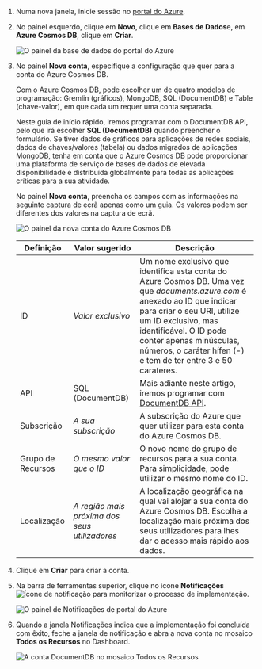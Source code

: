 1. Numa nova janela, inicie sessão no [portal do Azure](https://portal.azure.com/).
2. No painel esquerdo, clique em **Novo**, clique em **Bases de Dados**e, em **Azure Cosmos DB**, clique em **Criar**.
   
   ![O painel da base de dados do portal do Azure](./media/cosmos-db-create-dbaccount/create-nosql-db-databases-json-tutorial-1.png)

3. No painel **Nova conta**, especifique a configuração que quer para a conta do Azure Cosmos DB. 

    Com o Azure Cosmos DB, pode escolher um de quatro modelos de programação: Gremlin (gráficos), MongoDB, SQL (DocumentDB) e Table (chave-valor), em que cada um requer uma conta separada.
    
    Neste guia de início rápido, iremos programar com o DocumentDB API, pelo que irá escolher **SQL (DocumentDB)** quando preencher o formulário. Se tiver dados de gráficos para aplicações de redes sociais, dados de chaves/valores (tabela) ou dados migrados de aplicações MongoDB, tenha em conta que o Azure Cosmos DB pode proporcionar uma plataforma de serviço de bases de dados de elevada disponibilidade e distribuída globalmente para todas as aplicações críticas para a sua atividade.

    No painel **Nova conta**, preencha os campos com as informações na seguinte captura de ecrã apenas como um guia. Os valores podem ser diferentes dos valores na captura de ecrã.
 
    ![O painel da nova conta do Azure Cosmos DB](./media/cosmos-db-create-dbaccount/create-nosql-db-databases-json-tutorial-2.png)

    Definição|Valor sugerido|Descrição
    ---|---|---
    ID|*Valor exclusivo*|Um nome exclusivo que identifica esta conta do Azure Cosmos DB. Uma vez que *documents.azure.com* é anexado ao ID que indicar para criar o seu URI, utilize um ID exclusivo, mas identificável. O ID pode conter apenas minúsculas, números, o caráter hífen (-) e tem de ter entre 3 e 50 carateres.
    API|SQL (DocumentDB)|Mais adiante neste artigo, iremos programar com [DocumentDB API](../articles/documentdb/documentdb-introduction.md).|
    Subscrição|*A sua subscrição*|A subscrição do Azure que quer utilizar para esta conta do Azure Cosmos DB. 
    Grupo de Recursos|*O mesmo valor que o ID*|O novo nome do grupo de recursos para a sua conta. Para simplicidade, pode utilizar o mesmo nome do ID. 
    Localização|*A região mais próxima dos seus utilizadores*|A localização geográfica na qual vai alojar a sua conta do Azure Cosmos DB. Escolha a localização mais próxima dos seus utilizadores para lhes dar o acesso mais rápido aos dados.
4. Clique em **Criar** para criar a conta.
5. Na barra de ferramentas superior, clique no ícone **Notificações** ![Ícone de notificação](./media/cosmos-db-create-dbaccount/notification-icon.png) para monitorizar o processo de implementação.

    ![O painel de Notificações de portal do Azure](./media/cosmos-db-create-dbaccount-graph/azure-documentdb-nosql-notification.png)

6.  Quando a janela Notificações indica que a implementação foi concluída com êxito, feche a janela de notificação e abra a nova conta no mosaico **Todos os Recursos** no Dashboard. 

    ![A conta DocumentDB no mosaico Todos os Recursos](./media/cosmos-db-create-dbaccount/all-resources.png)
 
